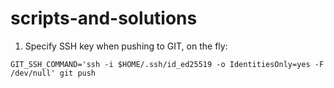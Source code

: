 # scripts-and-solutions

1. Specify SSH key when pushing to GIT, on the fly:
```
GIT_SSH_COMMAND='ssh -i $HOME/.ssh/id_ed25519 -o IdentitiesOnly=yes -F /dev/null' git push
```
